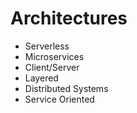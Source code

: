 # Architectures

- Serverless
- Microservices
- Client/Server
- Layered
- Distributed Systems
- Service Oriented
